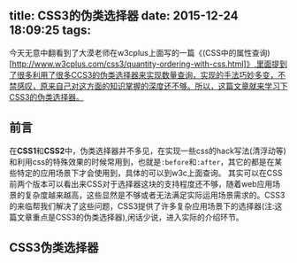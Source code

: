 title: CSS3的伪类选择器
date: 2015-12-24 18:09:25
tags:
---
今天无意中翻看到了大漠老师在w3cplus上面写的一篇《(CSS中的属性查询)[http://www.w3cplus.com/css3/quantity-ordering-with-css.html]》,里面提到了很多利用了很多CCS3的伪类选择器来实现数量查询，实现的手法巧妙多变，不禁感叹，原来自己对这方面的知识掌握的深度还不够。所以，这篇文章就来学习下CSS3的伪类选择器。
<!--more-->
## 前言
在**CSS1**和**CSS2**中，伪类选择器并不多见，在实现一些css的hack写法(清浮动等)和利用css的特殊效果的时候常用到，也就是`:before`和`:after`，其它的都是在某些特定的应用场景下才会使用到，具体的可以到w3c上面查询。
其实可以在CSS前两个版本可以看出来CSS对于选择器这块的支持程度还不够，随着web应用场景的复杂度越来越高，这些显然是不够或者无法满足实际运用场景需求的。CSS3的来临帮我们解决了这些问题，CSS3提供了许多复杂应用场景下的选择器(注:这篇文章重点是CSS3的伪类选择器),闲话少说，进入实际的介绍环节。

## CSS3伪类选择器
